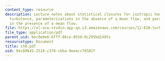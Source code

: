 ```yaml
---
content_type: resource
description: Lecture notes about statistical closures for isotropic homogeneous 3D
  turbulence, parameterizations in the absence of a mean flow, and parameterizations
  in the presence of a mean flow.
file: https://ol-ocw-studio-app-qa.s3.amazonaws.com/courses/12-820-turbulence-in-the-ocean-and-atmosphere-spring-2006/8ec8d6452518c370cbba9eeacc78501f_ch8.pdf
file_type: application/pdf
parent_uid: bec8e0e6-6fff-66ce-0558-0c295bd1495c
resourcetype: Document
title: ch8.pdf
uid: 8ec8d645-2518-c370-cbba-9eeacc78501f
---
```

